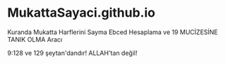 # MukattaSayaci.github.io
Kuranda Mukatta Harflerini Sayma Ebced Hesaplama ve 19 MUCİZESİNE TANIK OLMA Aracı

9:128 ve 129 şeytan'dandır! ALLAH'tan değil!
